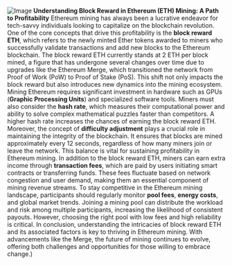 
![Image](https://github.com/user-attachments/assets/d7419ec9-dc67-403f-bf28-8faea5f1f74f)
**Understanding Block Reward in Ethereum (ETH) Mining: A Path to Profitability**
Ethereum mining has always been a lucrative endeavor for tech-savvy individuals looking to capitalize on the blockchain revolution. One of the core concepts that drive this profitability is the **block reward ETH**, which refers to the newly minted Ether tokens awarded to miners who successfully validate transactions and add new blocks to the Ethereum blockchain. 
The block reward ETH currently stands at 2 ETH per block mined, a figure that has undergone several changes over time due to upgrades like the Ethereum Merge, which transitioned the network from Proof of Work (PoW) to Proof of Stake (PoS). This shift not only impacts the block reward but also introduces new dynamics into the mining ecosystem.
Mining Ethereum requires significant investment in hardware such as GPUs (**Graphic Processing Units**) and specialized software tools. Miners must also consider the **hash rate**, which measures their computational power and ability to solve complex mathematical puzzles faster than competitors. A higher hash rate increases the chances of earning the block reward ETH.
Moreover, the concept of **difficulty adjustment** plays a crucial role in maintaining the integrity of the blockchain. It ensures that blocks are mined approximately every 12 seconds, regardless of how many miners join or leave the network. This balance is vital for sustaining profitability in Ethereum mining.
In addition to the block reward ETH, miners can earn extra income through **transaction fees**, which are paid by users initiating smart contracts or transferring funds. These fees fluctuate based on network congestion and user demand, making them an essential component of mining revenue streams.
To stay competitive in the Ethereum mining landscape, participants should regularly monitor **pool fees**, **energy costs**, and global market trends. Joining a mining pool can distribute the workload and risk among multiple participants, increasing the likelihood of consistent payouts. However, choosing the right pool with low fees and high reliability is critical.
In conclusion, understanding the intricacies of block reward ETH and its associated factors is key to thriving in Ethereum mining. With advancements like the Merge, the future of mining continues to evolve, offering both challenges and opportunities for those willing to embrace change.)
